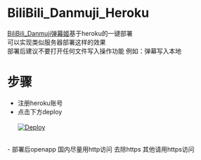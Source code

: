 # BiliBili_Danmuji_Heroku
[BiliBili_Danmuji弹幕姬](https://github.com/BanqiJane/Bilibili_Danmuji "BiliBili_Danmuji弹幕姬")基于heroku的一键部署<br/>
可以实现类似服务器部署这样的效果<br/>
部署后建议不要打开任何文件写入操作功能 例如：弹幕写入本地 
# 步骤
- 注册heroku账号
- 点击下方deploy<br/><br/>
[![Deploy](https://www.herokucdn.com/deploy/button.png)](https://dashboard.heroku.com/new?template=https%3A%2F%2Fgithub.com%2FBanqiJane%2FBiliBili_Danmuji_Heroku)

<br/>
- 部署后openapp 国内尽量用http访问 去除https 其他请用https访问
